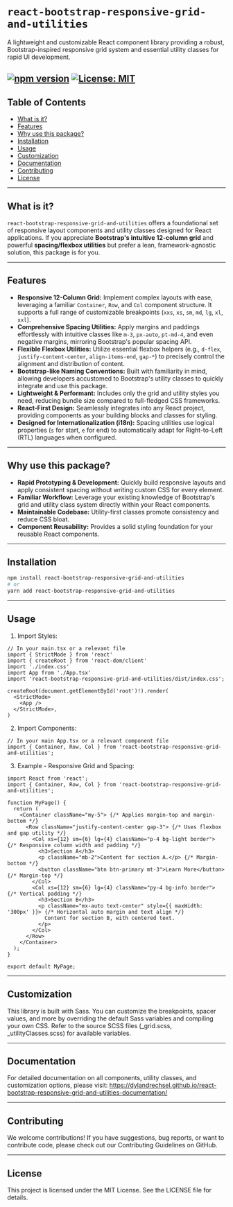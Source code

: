 # `react-bootstrap-responsive-grid-and-utilities`

A lightweight and customizable React component library providing a robust, Bootstrap-inspired responsive grid system and essential utility classes for rapid UI development.

[![npm version](https://badge.fury.io/js/react-bootstrap-responsive-grid-and-utilities.svg)](https://www.npmjs.com/package/react-bootstrap-responsive-grid-and-utilities)
[![License: MIT](https://img.shields.io/badge/License-MIT-yellow.svg)](https://opensource.org/licenses/MIT)
---

## Table of Contents

* [What is it?](#what-is-it)
* [Features](#features)
* [Why use this package?](#why-use-this-package)
* [Installation](#installation)
* [Usage](#usage)
* [Customization](#customization)
* [Documentation](#documentation)
* [Contributing](#contributing)
* [License](#license)

---

## What is it?

`react-bootstrap-responsive-grid-and-utilities` offers a foundational set of responsive layout components and utility classes designed for React applications. If you appreciate **Bootstrap's intuitive 12-column grid** and powerful **spacing/flexbox utilities** but prefer a lean, framework-agnostic solution, this package is for you.

---

## Features

* **Responsive 12-Column Grid:** Implement complex layouts with ease, leveraging a familiar `Container`, `Row`, and `Col` component structure. It supports a full range of customizable breakpoints (`xxs`, `xs`, `sm`, `md`, `lg`, `xl`, `xxl`).
* **Comprehensive Spacing Utilities:** Apply margins and paddings effortlessly with intuitive classes like `m-3`, `px-auto`, `pt-md-4`, and even negative margins, mirroring Bootstrap's popular spacing API.
* **Flexible Flexbox Utilities:** Utilize essential flexbox helpers (e.g., `d-flex`, `justify-content-center`, `align-items-end`, `gap-*`) to precisely control the alignment and distribution of content.
* **Bootstrap-like Naming Conventions:** Built with familiarity in mind, allowing developers accustomed to Bootstrap's utility classes to quickly integrate and use this package.
* **Lightweight & Performant:** Includes only the grid and utility styles you need, reducing bundle size compared to full-fledged CSS frameworks.
* **React-First Design:** Seamlessly integrates into any React project, providing components as your building blocks and classes for styling.
* **Designed for Internationalization (i18n):** Spacing utilities use logical properties (`s` for start, `e` for end) to automatically adapt for Right-to-Left (RTL) languages when configured.

---

## Why use this package?

* **Rapid Prototyping & Development:** Quickly build responsive layouts and apply consistent spacing without writing custom CSS for every element.
* **Familiar Workflow:** Leverage your existing knowledge of Bootstrap's grid and utility class system directly within your React components.
* **Maintainable Codebase:** Utility-first classes promote consistency and reduce CSS bloat.
* **Component Reusability:** Provides a solid styling foundation for your reusable React components.

---

## Installation

```bash
npm install react-bootstrap-responsive-grid-and-utilities
# or
yarn add react-bootstrap-responsive-grid-and-utilities
```
---

## Usage

1. Import Styles:
```
// In your main.tsx or a relevant file
import { StrictMode } from 'react'
import { createRoot } from 'react-dom/client'
import './index.css'
import App from './App.tsx'
import 'react-bootstrap-responsive-grid-and-utilities/dist/index.css';

createRoot(document.getElementById('root')!).render(
  <StrictMode>
    <App />
  </StrictMode>,
)
```

2. Import Components:
```
// In your main App.tsx or a relevant component file
import { Container, Row, Col } from 'react-bootstrap-responsive-grid-and-utilities';
```

3. Example - Responsive Grid and Spacing:
```
import React from 'react';
import { Container, Row, Col } from 'react-bootstrap-responsive-grid-and-utilities';

function MyPage() {
  return (
    <Container className="my-5"> {/* Applies margin-top and margin-bottom */}
      <Row className="justify-content-center gap-3"> {/* Uses flexbox and gap utility */}
        <Col xs={12} sm={6} lg={4} className="p-4 bg-light border"> {/* Responsive column width and padding */}
          <h3>Section A</h3>
          <p className="mb-2">Content for section A.</p> {/* Margin-bottom */}
          <button className="btn btn-primary mt-3">Learn More</button> {/* Margin-top */}
        </Col>
        <Col xs={12} sm={6} lg={4} className="py-4 bg-info border"> {/* Vertical padding */}
          <h3>Section B</h3>
          <p className="mx-auto text-center" style={{ maxWidth: '300px' }}> {/* Horizontal auto margin and text align */}
            Content for section B, with centered text.
          </p>
        </Col>
      </Row>
    </Container>
  );
}

export default MyPage;
```

---

## Customization
This library is built with Sass. You can customize the breakpoints, spacer values, and more by overriding the default Sass variables and compiling your own CSS. Refer to the source SCSS files (_grid.scss, _utilityClasses.scss) for available variables.

---

## Documentation
For detailed documentation on all components, utility classes, and customization options, please visit: https://dylandrechsel.github.io/react-bootstrap-responsive-grid-and-utilities-documentation/

---

## Contributing
We welcome contributions! If you have suggestions, bug reports, or want to contribute code, please check out our Contributing Guidelines on GitHub.

---

## License
This project is licensed under the MIT License. See the LICENSE file for details.